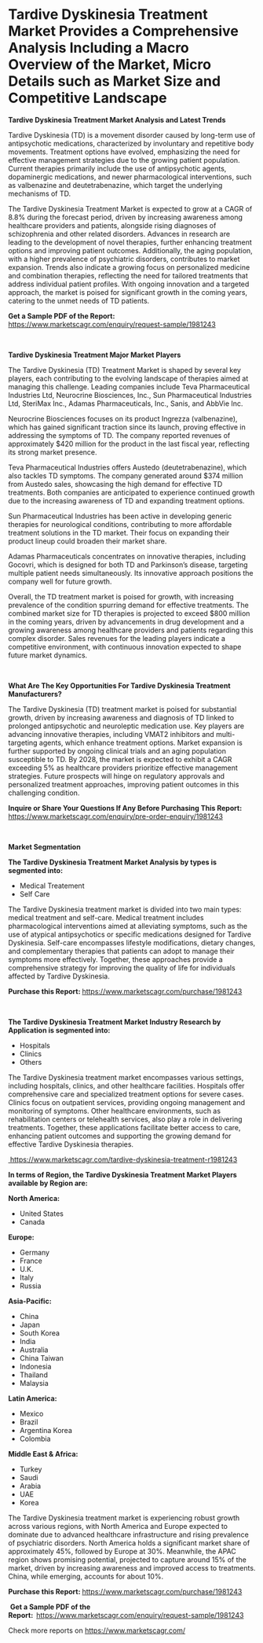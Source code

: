 <p><h1>Tardive Dyskinesia Treatment Market Provides a Comprehensive Analysis Including a Macro Overview of the Market, Micro Details such as Market Size and Competitive Landscape</h1></p><p><strong>Tardive Dyskinesia Treatment Market Analysis and Latest Trends</strong></p>
<p><p>Tardive Dyskinesia (TD) is a movement disorder caused by long-term use of antipsychotic medications, characterized by involuntary and repetitive body movements. Treatment options have evolved, emphasizing the need for effective management strategies due to the growing patient population. Current therapies primarily include the use of antipsychotic agents, dopaminergic medications, and newer pharmacological interventions, such as valbenazine and deutetrabenazine, which target the underlying mechanisms of TD.</p><p>The Tardive Dyskinesia Treatment Market is expected to grow at a CAGR of 8.8% during the forecast period, driven by increasing awareness among healthcare providers and patients, alongside rising diagnoses of schizophrenia and other related disorders. Advances in research are leading to the development of novel therapies, further enhancing treatment options and improving patient outcomes. Additionally, the aging population, with a higher prevalence of psychiatric disorders, contributes to market expansion. Trends also indicate a growing focus on personalized medicine and combination therapies, reflecting the need for tailored treatments that address individual patient profiles. With ongoing innovation and a targeted approach, the market is poised for significant growth in the coming years, catering to the unmet needs of TD patients.</p></p>
<p><strong>Get a Sample PDF of the Report:&nbsp;</strong> <a href="https://www.marketscagr.com/enquiry/request-sample/1981243?utm_campaign=2716&utm_medium=2&utm_source=Github&utm_content=ia&utm_term=03032025&utm_id=tardive-dyskinesia-treatment">https://www.marketscagr.com/enquiry/request-sample/1981243</a></p>
<p>&nbsp;</p>
<p><strong>Tardive Dyskinesia Treatment Major Market Players</strong></p>
<p><p>The Tardive Dyskinesia (TD) Treatment Market is shaped by several key players, each contributing to the evolving landscape of therapies aimed at managing this challenge. Leading companies include Teva Pharmaceutical Industries Ltd, Neurocrine Biosciences, Inc., Sun Pharmaceutical Industries Ltd, SteriMax Inc., Adamas Pharmaceuticals, Inc., Sanis, and AbbVie Inc.</p><p>Neurocrine Biosciences focuses on its product Ingrezza (valbenazine), which has gained significant traction since its launch, proving effective in addressing the symptoms of TD. The company reported revenues of approximately $420 million for the product in the last fiscal year, reflecting its strong market presence.</p><p>Teva Pharmaceutical Industries offers Austedo (deutetrabenazine), which also tackles TD symptoms. The company generated around $374 million from Austedo sales, showcasing the high demand for effective TD treatments. Both companies are anticipated to experience continued growth due to the increasing awareness of TD and expanding treatment options.</p><p>Sun Pharmaceutical Industries has been active in developing generic therapies for neurological conditions, contributing to more affordable treatment solutions in the TD market. Their focus on expanding their product lineup could broaden their market share.</p><p>Adamas Pharmaceuticals concentrates on innovative therapies, including Gocovri, which is designed for both TD and Parkinson’s disease, targeting multiple patient needs simultaneously. Its innovative approach positions the company well for future growth.</p><p>Overall, the TD treatment market is poised for growth, with increasing prevalence of the condition spurring demand for effective treatments. The combined market size for TD therapies is projected to exceed $800 million in the coming years, driven by advancements in drug development and a growing awareness among healthcare providers and patients regarding this complex disorder. Sales revenues for the leading players indicate a competitive environment, with continuous innovation expected to shape future market dynamics.</p></p>
<p>&nbsp;</p>
<p><strong>What Are The Key Opportunities For Tardive Dyskinesia Treatment Manufacturers?</strong></p>
<p><p>The Tardive Dyskinesia (TD) treatment market is poised for substantial growth, driven by increasing awareness and diagnosis of TD linked to prolonged antipsychotic and neuroleptic medication use. Key players are advancing innovative therapies, including VMAT2 inhibitors and multi-targeting agents, which enhance treatment options. Market expansion is further supported by ongoing clinical trials and an aging population susceptible to TD. By 2028, the market is expected to exhibit a CAGR exceeding 5% as healthcare providers prioritize effective management strategies. Future prospects will hinge on regulatory approvals and personalized treatment approaches, improving patient outcomes in this challenging condition.</p></p>
<p><strong>Inquire or Share Your Questions If Any Before Purchasing This Report:</strong> <a href="https://www.marketscagr.com/enquiry/pre-order-enquiry/1981243?utm_campaign=2716&utm_medium=2&utm_source=Github&utm_content=ia&utm_term=03032025&utm_id=tardive-dyskinesia-treatment">https://www.marketscagr.com/enquiry/pre-order-enquiry/1981243</a></p>
<p>&nbsp;</p>
<p><strong>Market Segmentation</strong></p>
<p><strong>The Tardive Dyskinesia Treatment Market Analysis by types is segmented into:</strong></p>
<p><ul><li>Medical Treatement</li><li>Self Care</li></ul></p>
<p><p>The Tardive Dyskinesia treatment market is divided into two main types: medical treatment and self-care. Medical treatment includes pharmacological interventions aimed at alleviating symptoms, such as the use of atypical antipsychotics or specific medications designed for Tardive Dyskinesia. Self-care encompasses lifestyle modifications, dietary changes, and complementary therapies that patients can adopt to manage their symptoms more effectively. Together, these approaches provide a comprehensive strategy for improving the quality of life for individuals affected by Tardive Dyskinesia.</p></p>
<p><strong>Purchase this Report:&nbsp;</strong><a href="https://www.marketscagr.com/purchase/1981243?utm_campaign=2716&utm_medium=2&utm_source=Github&utm_content=ia&utm_term=03032025&utm_id=tardive-dyskinesia-treatment">https://www.marketscagr.com/purchase/1981243</a></p>
<p>&nbsp;</p>
<p><strong>The Tardive Dyskinesia Treatment Market Industry Research by Application is segmented into:</strong></p>
<p><ul><li>Hospitals</li><li>Clinics</li><li>Others</li></ul></p>
<p><p>The Tardive Dyskinesia treatment market encompasses various settings, including hospitals, clinics, and other healthcare facilities. Hospitals offer comprehensive care and specialized treatment options for severe cases. Clinics focus on outpatient services, providing ongoing management and monitoring of symptoms. Other healthcare environments, such as rehabilitation centers or telehealth services, also play a role in delivering treatments. Together, these applications facilitate better access to care, enhancing patient outcomes and supporting the growing demand for effective Tardive Dyskinesia therapies.</p></p>
<p><a href="https://www.marketscagr.com/tardive-dyskinesia-treatment-r1981243?utm_campaign=2716&utm_medium=2&utm_source=Github&utm_content=ia&utm_term=03032025&utm_id=tardive-dyskinesia-treatment">&nbsp;https://www.marketscagr.com/tardive-dyskinesia-treatment-r1981243</a></p>
<p><strong>In terms of Region, the Tardive Dyskinesia Treatment Market Players available by Region are:</strong></p>
<p>
    <p> <strong> North America: </strong>
        <ul>
            <li>United States</li>
            <li>Canada</li>
        </ul>
        </p> 
    <p> <strong> Europe: </strong>
        <ul>
            <li>Germany</li>
            <li>France</li>
            <li>U.K.</li>
            <li>Italy</li>
            <li>Russia</li>
        </ul>
        </p> 
    <p> <strong> Asia-Pacific: </strong>
        <ul>
            <li>China</li>
            <li>Japan</li>
            <li>South Korea</li>
            <li>India</li>
            <li>Australia</li>
            <li>China Taiwan</li>
            <li>Indonesia</li>
            <li>Thailand</li>
            <li>Malaysia</li>
        </ul>
        </p> 
    <p> <strong> Latin America: </strong>
        <ul>
            <li>Mexico</li>
            <li>Brazil</li>
            <li>Argentina Korea</li>
            <li>Colombia</li>
        </ul>
        </p> 
    <p> <strong> Middle East & Africa: </strong>
        <ul>
            <li>Turkey</li>
            <li>Saudi</li>
            <li>Arabia</li>
            <li>UAE</li>
            <li>Korea</li>
        </ul>
    </p>
    </p>
<p><p>The Tardive Dyskinesia treatment market is experiencing robust growth across various regions, with North America and Europe expected to dominate due to advanced healthcare infrastructure and rising prevalence of psychiatric disorders. North America holds a significant market share of approximately 45%, followed by Europe at 30%. Meanwhile, the APAC region shows promising potential, projected to capture around 15% of the market, driven by increasing awareness and improved access to treatments. China, while emerging, accounts for about 10%.</p></p>
<p><strong>Purchase this Report: </strong><a href="https://www.marketscagr.com/purchase/1981243?utm_campaign=2716&utm_medium=2&utm_source=Github&utm_content=ia&utm_term=03032025&utm_id=tardive-dyskinesia-treatment">https://www.marketscagr.com/purchase/1981243</a></p>
<p>&nbsp;<strong>Get a Sample PDF of the Report:&nbsp;&nbsp;</strong><a href="https://www.marketscagr.com/enquiry/request-sample/1981243?utm_campaign=2716&utm_medium=2&utm_source=Github&utm_content=ia&utm_term=03032025&utm_id=tardive-dyskinesia-treatment">https://www.marketscagr.com/enquiry/request-sample/1981243</a></p>
<p><strong></strong></p>
<p>Check more reports on <a href="https://www.marketscagr.com/?utm_campaign=2716&utm_medium=2&utm_source=Github&utm_content=ia&utm_term=03032025&utm_id=tardive-dyskinesia-treatment">https://www.marketscagr.com/</a></p>
